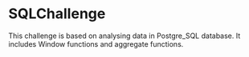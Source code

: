 # SQLChallenge
This challenge is based on analysing data in Postgre_SQL database. It includes Window functions and aggregate functions.
